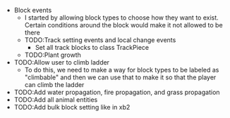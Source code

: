 * Block events
    * I started by allowing block types to choose how they want to exist. Certain conditions around the block would make it not allowed to be there
    * TODO:Track setting events and local change events
        * Set all track blocks to class TrackPiece
    * TODO:Plant growth
* TODO:Allow user to climb ladder
    * To do this, we need to make a way for block types to be labeled as "climbable" and then we can use that to make it so that the player can climb the ladder
* TODO:Add water propagation, fire propagation, and grass propagation
* TODO:Add all animal entities
* TODO:Add bulk block setting like in xb2